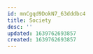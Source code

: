 ```yaml
---
id: mnCgqd9DokN7_63dddbc4
title: Society
desc: ''
updated: 1639762693857
created: 1639762693857
---
```



